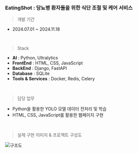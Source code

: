 ### EatingShot : 당뇨병 환자들을 위한 식단 조절 및 케어 서비스

> 개발 기간 
- 2024.07.01 ~ 2024.11.18
<br>

> Stack
- **AI** : Python, Ultralytics
- **FrontEnd** :  HTML, CSS, JavaScript
- **BackEnd** : Django, FastAPI 
- **Database** : SQLite 
- **Tools & Services** : Docker, Redis, Celery
<br>

> 담당 업무
- Python을 활용한 YOLO 모델 데이터 전처리 및 학습
- HTML, CSS, JavaScript를 활용한 웹페이지 구현
<br>

> 실제 구현 이미지 & 프로젝트 구성도

![구조도](https://github.com/user-attachments/assets/97465d90-0a8c-464a-839a-9bb8daac97c4)
